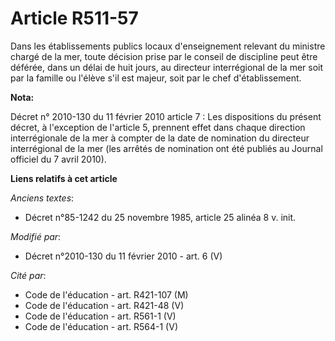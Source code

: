 # Article R511-57

Dans les établissements publics locaux d'enseignement relevant du ministre chargé de la mer, toute décision prise par le
conseil de discipline peut être déférée, dans un délai de huit jours, au    directeur interrégional de la mer soit par la
famille ou l'élève s'il est majeur, soit par le chef d'établissement.

**Nota:**

Décret n° 2010-130 du 11 février 2010 article 7 : Les dispositions du présent décret, à l'exception de l'article 5, prennent
effet dans chaque direction interrégionale de la mer à compter de la date de nomination du directeur interrégional de la mer
(les arrêtés de nomination ont été publiés au Journal officiel du 7 avril 2010).

**Liens relatifs à cet article**

_Anciens textes_:

  - Décret n°85-1242 du 25 novembre 1985, article 25 alinéa 8 v. init.

_Modifié par_:

  - Décret n°2010-130 du 11 février 2010 - art. 6 (V)

_Cité par_:

  - Code de l'éducation - art. R421-107 (M)
  - Code de l'éducation - art. R421-48 (V)
  - Code de l'éducation - art. R561-1 (V)
  - Code de l'éducation - art. R564-1 (V)
